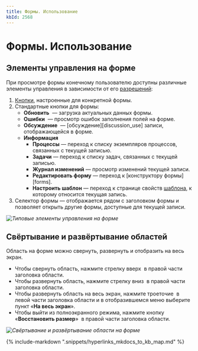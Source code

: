 ```yaml
---
title: Формы. Использование
kbId: 2568
---
```


# Формы. Использование

## Элементы управления на форме

При просмотре формы конечному пользователю доступны различные элементы управления в зависимости от его [разрешений](https://kb.comindware.ru/article.php?id=2195э):

1. [Кнопки](https://kb.comindware.ru/category.php?id=457), настроенные для конкретной формы.
2. Стандартные кнопки для формы:
    - **Обновить** *‌* — загрузка актуальных данных формы.
    - **Ошибки** *‌* — просмотр ошибок заполнения полей на форме.
    - **Обсуждение** *‌* — [обсуждение][discussion_use] записи, отображающейся в форме.
    - **Информация** *‌*
        - **Процессы** — переход к списку экземпляров процессов, связанных с текущей записью.
        - **Задачи** — переход к списку задач, связанных с текущей записью.
        - **Журнал изменений** — просмотр изменений текущей записи.
        - **Редактировать форму** — переход к [конструктору формы][forms].
        - **Настроить шаблон** — переход к странице свойств [шаблона](https://kb.comindware.ru/category.php?id=453), к которому относится текущая запись.
3. Селектор формы *‌*— отображается рядом с заголовком формы и позволяет открыть другие формы, доступные для текущей записи.

_![Типовые элементы управления на форме](https://kb.comindware.ru/assets/img_65dd9c138728d.png)_

## Свёртывание и развёртывание областей

Область на форме можно свернуть, развернуть и отобразить на весь экран.

- Чтобы свернуть область, нажмите стрелку вверх *‌* в правой части заголовка области.
- Чтобы развернуть область, нажмите стрелку вниз *‌* в правой части заголовка области.
- Чтобы развернуть область на весь экран, нажмите троеточие ***‌*** в левой части заголовка области и в отобразившемся меню выберите пункт «**На весь экран**».
- Чтобы выйти из полноэкранного режима, нажмите кнопку «**Восстановить размер**» *‌* в правой части заголовка области.

_![Свёртывание и развёртывание области на форме](https://kb.comindware.ru/assets/img_65a66af9c2bf2.png)_

{% include-markdown ".snippets/hyperlinks_mkdocs_to_kb_map.md" %}
